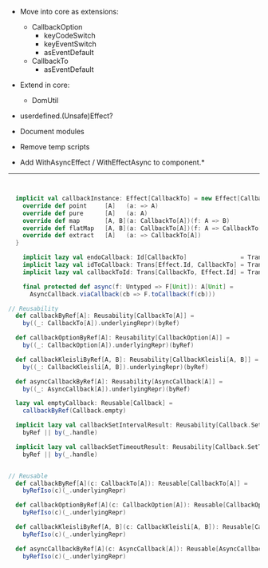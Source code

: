 * Move into core as extensions:
  * CallbackOption
    * keyCodeSwitch
    * keyEventSwitch
    * asEventDefault
  * CallbackTo
    * asEventDefault

* Extend in core:
  * DomUtil

* userdefined.(Unsafe)Effect?

* Document modules

* Remove temp scripts

* Add WithAsyncEffect / WithEffectAsync to component.*

---------------------------------------------------------------------------------------------------------

```scala


  implicit val callbackInstance: Effect[CallbackTo] = new Effect[CallbackTo] {
    override def point     [A]   (a: => A)                                 = CallbackTo(a)
    override def pure      [A]   (a: A)                                    = CallbackTo.pure(a)
    override def map       [A, B](a: CallbackTo[A])(f: A => B)             = a map f
    override def flatMap   [A, B](a: CallbackTo[A])(f: A => CallbackTo[B]) = a flatMap f
    override def extract   [A]   (a: => CallbackTo[A])                     = a.toScalaFn
  }

    implicit lazy val endoCallback: Id[CallbackTo]               = Trans.id[CallbackTo]
    implicit lazy val idToCallback: Trans[Effect.Id, CallbackTo] = Trans[Effect.Id, CallbackTo]
    implicit lazy val callbackToId: Trans[CallbackTo, Effect.Id] = Trans[CallbackTo, Effect.Id]

    final protected def async(f: Untyped => F[Unit]): A[Unit] =
      AsyncCallback.viaCallback(cb => F.toCallback(f(cb)))

// Reusability
  def callbackByRef[A]: Reusability[CallbackTo[A]] =
    by((_: CallbackTo[A]).underlyingRepr)(byRef)

  def callbackOptionByRef[A]: Reusability[CallbackOption[A]] =
    by((_: CallbackOption[A]).underlyingRepr)(byRef)

  def callbackKleisliByRef[A, B]: Reusability[CallbackKleisli[A, B]] =
    by((_: CallbackKleisli[A, B]).underlyingRepr)(byRef)

  def asyncCallbackByRef[A]: Reusability[AsyncCallback[A]] =
    by((_: AsyncCallback[A]).underlyingRepr)(byRef)

  lazy val emptyCallback: Reusable[Callback] =
    callbackByRef(Callback.empty)

  implicit lazy val callbackSetIntervalResult: Reusability[Callback.SetIntervalResult] =
    byRef || by(_.handle)

  implicit lazy val callbackSetTimeoutResult: Reusability[Callback.SetTimeoutResult] =
    byRef || by(_.handle)


// Reusable
  def callbackByRef[A](c: CallbackTo[A]): Reusable[CallbackTo[A]] =
    byRefIso(c)(_.underlyingRepr)

  def callbackOptionByRef[A](c: CallbackOption[A]): Reusable[CallbackOption[A]] =
    byRefIso(c)(_.underlyingRepr)

  def callbackKleisliByRef[A, B](c: CallbackKleisli[A, B]): Reusable[CallbackKleisli[A, B]] =
    byRefIso(c)(_.underlyingRepr)

  def asyncCallbackByRef[A](c: AsyncCallback[A]): Reusable[AsyncCallback[A]] =
    byRefIso(c)(_.underlyingRepr)


```